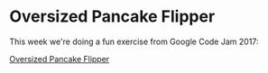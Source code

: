 # Oversized Pancake Flipper

This week we're doing a fun exercise from Google Code Jam 2017:

[Oversized Pancake Flipper](https://code.google.com/codejam/contest/3264486/dashboard#s=p0)

